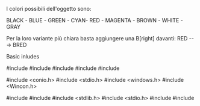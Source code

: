 I colori possibili dell'oggetto sono:

BLACK - BLUE - GREEN - CYAN- RED - MAGENTA - BROWN - WHITE - GRAY

Per la loro variante più chiara basta aggiungere una B[right] davanti: RED ---> BRED

Basic inludes

#include <iostream>
#include <cstdlib>
#include <iomanip>
#include <ctime>
#include <cmath>

#include <conio.h>
#include <stdio.h>
#include <windows.h>
#include <Wincon.h>

#include <fstream>
#include <string>
#include <stdlib.h>
#include <stdio.h>
#include <cstdlib>
#include <sstream>
